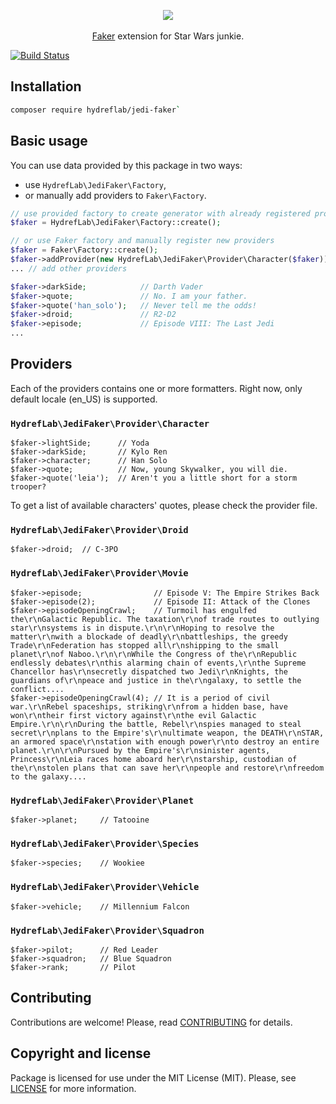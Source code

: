 <p align="center">
    <img src="https://user-images.githubusercontent.com/9950778/34909614-eab4956c-f8a4-11e7-974e-067cd19f6803.png" />
    <br /><br />
    <a href="https://github.com/fzaninotto/Faker" target="_blank">Faker</a> extension for Star Wars junkie.
</p>

[![Build Status](https://travis-ci.org/HydrefLab/jedi-faker.svg?branch=master)](https://travis-ci.org/HydrefLab/jedi-faker)

## Installation

```sh
composer require hydreflab/jedi-faker`
```

## Basic usage

You can use data provided by this package in two ways:
- use `HydrefLab\JediFaker\Factory`,
- or manually add providers to `Faker\Factory`.

```php
// use provided factory to create generator with already registered providers
$faker = HydrefLab\JediFaker\Factory::create();

// or use Faker factory and manually register new providers
$faker = Faker\Factory::create();
$faker->addProvider(new HydrefLab\JediFaker\Provider\Character($faker));
... // add other providers

$faker->darkSide;            // Darth Vader
$faker->quote;               // No. I am your father.
$faker->quote('han_solo');   // Never tell me the odds!
$faker->droid;               // R2-D2
$faker->episode;             // Episode VIII: The Last Jedi
...
```

## Providers

Each of the providers contains one or more formatters. Right now, only default locale (en_US) is supported.

### `HydrefLab\JediFaker\Provider\Character`
```
$faker->lightSide;      // Yoda
$faker->darkSide;       // Kylo Ren
$faker->character;      // Han Solo
$faker->quote;          // Now, young Skywalker, you will die.
$faker->quote('leia');  // Aren't you a little short for a storm trooper?
```
To get a list of available characters' quotes, please check the provider file.

### `HydrefLab\JediFaker\Provider\Droid`
```
$faker->droid;  // C-3PO
```

### `HydrefLab\JediFaker\Provider\Movie`
```
$faker->episode;                // Episode V: The Empire Strikes Back
$faker->episode(2);             // Episode II: Attack of the Clones
$faker->episodeOpeningCrawl;    // Turmoil has engulfed the\r\nGalactic Republic. The taxation\r\nof trade routes to outlying star\r\nsystems is in dispute.\r\n\r\nHoping to resolve the matter\r\nwith a blockade of deadly\r\nbattleships, the greedy Trade\r\nFederation has stopped all\r\nshipping to the small planet\r\nof Naboo.\r\n\r\nWhile the Congress of the\r\nRepublic endlessly debates\r\nthis alarming chain of events,\r\nthe Supreme Chancellor has\r\nsecretly dispatched two Jedi\r\nKnights, the guardians of\r\npeace and justice in the\r\ngalaxy, to settle the conflict....
$faker->episodeOpeningCrawl(4); // It is a period of civil war.\r\nRebel spaceships, striking\r\nfrom a hidden base, have won\r\ntheir first victory against\r\nthe evil Galactic Empire.\r\n\r\nDuring the battle, Rebel\r\nspies managed to steal secret\r\nplans to the Empire's\r\nultimate weapon, the DEATH\r\nSTAR, an armored space\r\nstation with enough power\r\nto destroy an entire planet.\r\n\r\nPursued by the Empire's\r\nsinister agents, Princess\r\nLeia races home aboard her\r\nstarship, custodian of the\r\nstolen plans that can save her\r\npeople and restore\r\nfreedom to the galaxy....
```

### `HydrefLab\JediFaker\Provider\Planet`
```
$faker->planet;     // Tatooine
```

### `HydrefLab\JediFaker\Provider\Species`
```
$faker->species;    // Wookiee
```

### `HydrefLab\JediFaker\Provider\Vehicle`
```
$faker->vehicle;    // Millennium Falcon
```

### `HydrefLab\JediFaker\Provider\Squadron`
```
$faker->pilot;      // Red Leader
$faker->squadron;   // Blue Squadron
$faker->rank;       // Pilot
```

## Contributing

Contributions are welcome! Please, read [CONTRIBUTING][] for details.

## Copyright and license

Package is licensed for use under the MIT License (MIT). Please, see [LICENSE][] for more information.

[contributing]: https://github.com/hydreflab/jedi-faker/blob/master/CONTRIBUTING.md
[license]: https://github.com/hydreflab/jedi-faker/blob/master/LICENSE
